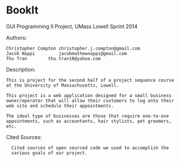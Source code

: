 BookIt
======

GUI Programming II Project, UMass Lowell
Sprint 2014

Authors:

	Christopher Compton	christopher.j.compton@gmail.com
	Jacob Nappi 		jacobmathewnappi@gmail.com
	Thu Tran		thu.tran10@yahoo.com

Description:

	This is project for the second half of a project sequence course
	at the University of Massachusetts, Lowell. 

	This project is a web application designed for a small business
	owner/operator that will allow their customers to log onto their
	web site and schedule their appointments.

	The ideal type of businesses are those that require one-to-one
	appointments, such as accountants, hair stylists, pet groomers,
	etc.


Cited Sources:

      Cited sources of open sourced code we used to accomplish the
      various goals of our project.